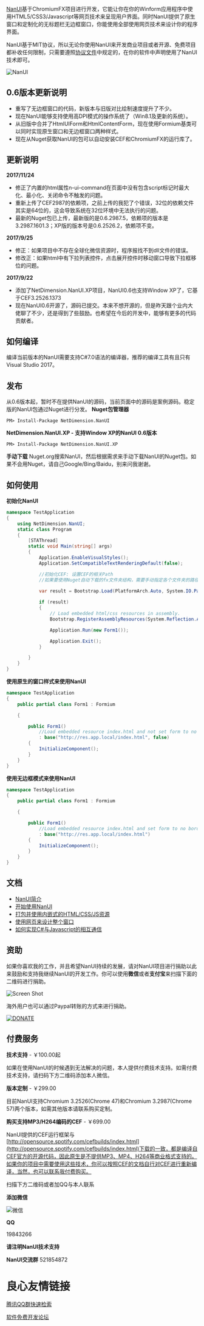 [NanUI](http://netdimension.github.io/NanUI/)基于ChromiumFX项目进行开发，它能让你在你的Winform应用程序中使用HTML5/CSS3/Javascript等网页技术来呈现用户界面。同时NanUI提供了原生窗口和定制化的无标题栏无边框窗口，你能使用全部使用网页技术来设计你的程序界面。

NanUI基于MIT协议，所以无论你使用NanUI来开发商业项目或者开源、免费项目都补收任何限制，只需要遵照[协议文件](https://github.com/NetDimension/NanUI/blob/master/LICENSE)中规定的，在你的软件中声明使用了NanUI技术即可。

![NanUI](http://images2015.cnblogs.com/blog/352785/201605/352785-20160518180435701-1461536015.png)

## 0.6版本更新说明

- 重写了无边框窗口的代码，新版本与旧版对比绘制速度提升了不少。
- 现在NanUI能够支持使用高DPI模式的操作系统了（Win8.1及更新的系统）。
- 从旧版中合并了HtmlUIForm和HtmlContentForm，现在使用Formium基类可以同时实现原生窗口和无边框窗口两种样式。
- 现在从Nuget获取NanUI的包可以自动安装CEF和ChromiumFX的运行库了。

## 更新说明
**2017/11/24**
- 修正了内置的html属性n-ui-command在页面中没有包含script标记时最大化、最小化、关闭命令不触发的问题。
- 重新上传了CEF2987的依赖项，之前上传的我犯了个错误，32位的依赖文件其实是64位的，这会导致系统在32位环境中无法执行的问题。
- 最新的Nuget包已上传，最新版的是0.6.2987.5，依赖项的版本是3.2987.1601.3；XP版的版本号是0.6.2526.2，依赖项不变。

**2017/9/25**
- 修正：如果项目中不存在全球化微信资源时，程序报找不到dll文件的错误。
- 修改正：如果html中有下拉列表控件，点击展开控件时移动窗口导致下拉框移位的问题。

**2017/9/22**
- 添加了NetDimension.NanUI.XP项目，NanUI0.6也支持Window XP了，它基于CEF3.2526.1373
- 现在NanUI0.6开源了，源码已提交。本来不想开源的，但是昨天跟个业内大佬聊了不少，还是得到了些鼓励。也希望在今后的开发中，能够有更多的代码贡献者。

## 如何编译

编译当前版本的NanUI需要支持C#7.0语法的编译器，推荐的编译工具有且只有Visual Studio 2017。

## 发布
从0.6版本起，暂时不在提供NanUI的源码，当前页面中的源码是案例源码。稳定版的NanUI包通过Nuget进行分发。
**Nuget包管理器**
```
PM> Install-Package NetDimension.NanUI
```

**NetDimension.NanUI.XP - 支持Window XP的NanUI 0.6版本**
```
PM> Install-Package NetDimension.NanUI.XP
```


**手动下载**
Nuget.org搜索NanUI，然后根据需求来手动下载NanUI的Nuget包。如果不会用Nuget，请自己Google/Bing/Baidu，别来问我谢谢。

## 如何使用
**初始化NanUI**
```C#
namespace TestApplication
{
	using NetDimension.NanUI;
	static class Program
	{
		[STAThread]
		static void Main(string[] args)
		{
			Application.EnableVisualStyles();
			Application.SetCompatibleTextRenderingDefault(false);

			//初始化CEF: 设置CEF的相关Path
			//如果要使用Nuget自动下载的fx文件夹结构，需要手动指定各个文件夹的路径

			var result = Bootstrap.Load(PlatformArch.Auto, System.IO.Path.Combine(Application.StartupPath, "fx"), System.IO.Path.Combine(Application.StartupPath, "fx\\Resources"), System.IO.Path.Combine(Application.StartupPath, "fx\\Resources\\locales"));
			
			if (result)
			{
				// Load embedded html/css resources in assembly.
				Bootstrap.RegisterAssemblyResources(System.Reflection.Assembly.GetExecutingAssembly());

				Application.Run(new Form1());

				Application.Exit();
			}

		}
	}
}

```


**使用原生的窗口样式来使用NanUI**
```C#
namespace TestApplication
{
	public partial class Form1 : Formium

	{

		public Form1()
			//Load embedded resource index.html and not set form to no border style by the second parameter.
			: base("http://res.app.local/index.html", false)
		{
			InitializeComponent();
		}
	}
}
```

**使用无边框模式来使用NanUI**
```C#
namespace TestApplication
{
	public partial class Form1 : Formium

	{

		public Form1()
			//Load embedded resource index.html and set form to no border style by igrone the second parameter or set it to true.
			: base("http://res.app.local/index.html")
		{
			InitializeComponent();
		}
	}
}
```

## 文档

- [NanUI简介](http://www.cnblogs.com/linxuanchen/p/NanUI-Introduction.html)
- [开始使用NanUI](http://www.cnblogs.com/linxuanchen/p/NanUI-Examples-01-Start-Using-NanUI.html)
- [打包并使用内嵌式的HTML/CSS/JS资源](http://www.cnblogs.com/linxuanchen/p/NanUI-Examples-02-Use-Embedded-Resources-In-NanUI.html)
- [使用网页来设计整个窗口](http://www.cnblogs.com/linxuanchen/p/NanUI-Examples-03-Design-Your-Form-With-Html.html)
- [如何实现C#与Javascript的相互通信](http://www.cnblogs.com/linxuanchen/p/NanUI-Examples-04-Communicate-Between-CSharp-And-JS.html)

## 资助

如果你喜欢我的工作，并且希望NanUI持续的发展，请对NanUI项目进行捐助以此来鼓励和支持我继续NanUI的开发工作。你可以使用**微信**或者**支付宝**来扫描下面的二维码进行捐助。

![Screen Shot](http://ohtrip.cn/media/beg_with_border.png)

海外用户也可以通过Paypal转账的方式来进行捐助。

[![DONATE](http://ohtrip.cn/media/PayPal-donate-button.png)](https://www.paypal.me/mrjson)

## 付费服务
**技术支持** - ￥100.00起

如果在使用NanUI的时候遇到无法解决的问题，本人提供付费技术支持。如需付费技术支持，请扫码下方二维码添加本人微信。

**版本定制** - ￥299.00

目前NanUI支持Chromium 3.2526(Chrome 47)和Chromium 3.2987(Chrome 57)两个版本，如需其他版本请联系购买定制。

**购买支持MP3/H264编码的CEF** - ￥699.00

NanUI提供的CEF运行框架与[http://opensource.spotify.com/cefbuilds/index.html](http://opensource.spotify.com/cefbuilds/index.html)下载的一致，都是编译自CEF官方的开源代码，因此原生是不提供MP3、MP4、H264等商业格式支持的。如果你的项目中需要使用这些技术，你可以按照CEF的文档自行对CEF进行重新编译，当然，也可以联系我付费购买。

扫描下方二维码或者加QQ与本人联系

**添加微信**

![微信](http://images2017.cnblogs.com/blog/352785/201709/352785-20170918143606493-1425889329.jpg)

**QQ**

19843266

**请注明NanUI技术支持**

**NanUI交流群**
521854872

 # 良心友情链接

[腾讯QQ群快速检索](http://u.720life.cn/s/8cf73f7c)

[软件免费开发论坛](http://u.720life.cn/s/bbb01dc0)